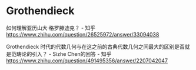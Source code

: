 # Grothendieck



如何理解亚历山大·格罗滕迪克？ - 知乎
https://www.zhihu.com/question/26525972/answer/33094038









Grothendieck 时代的代数几何与在这之前的古典代数几何之间最大的区别是否就是范畴论的引入？ - Sizhe Chen的回答 - 知乎
https://www.zhihu.com/question/491495356/answer/2207042047










